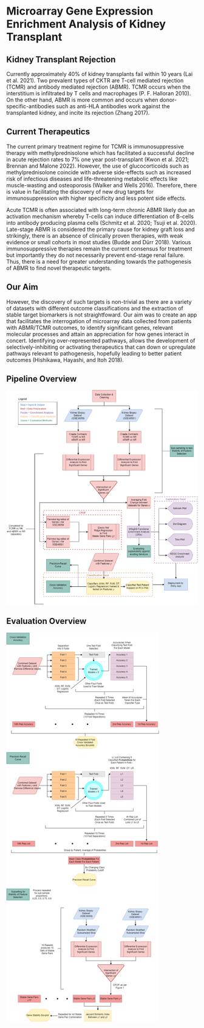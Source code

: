 # Microarray Gene Expression Enrichment Analysis of Kidney Transplant

## Kidney Transplant Rejection
Currently approximately 40% of kidney transplants fail within 10 years (Lai et al. 2021). Two prevalent types of CKTR are T-cell mediated rejection (TCMR) and antibody mediated rejection (ABMR). TCMR occurs when the interstitium is infiltrated by T cells and macrophages (P. F. Halloran 2010). On the other hand, ABMR is more common and occurs when donor-specific-antibodies such as anti-HLA antibodies work against the transplanted kidney, and incite its rejection (Zhang 2017).

## Current Therapeutics
The current primary treatment regime for TCMR is immunosuppressive therapy with methylprednisolone which has facilitated a successful decline in acute rejection rates to 7% one year post-transplant (Kwon et al. 2021; Brennan and Malone 2022). However, the use of glucocorticoids such as methylprednisolone coincide with adverse side-effects such as increased risk of infectious diseases and life-threatening metabolic effects like muscle-wasting and osteoporosis (Walker and Wells 2016). Therefore, there is value in facilitating the discovery of new drug targets for immunosuppression with higher specificity and less potent side effects.

Acute TCMR is often associated with long-term chronic ABMR likely due an activation mechanism whereby T-cells can induce differentiation of B-cells into antibody producing plasma cells (Schmitz et al. 2020; Tsuji et al. 2020). Late-stage ABMR is considered the primary cause for kidney graft loss and strikingly, there is an absence of clinically proven therapies, with weak evidence or small cohorts in most studies (Budde and Dürr 2018). Various immunosuppressive therapies remain the current consensus for treatment but importantly they do not necessarily prevent end-stage renal failure. Thus, there is a need for greater understanding towards the pathogenesis of ABMR to find novel therapeutic targets.

## Our Aim
However, the discovery of such targets is non-trivial as there are a variety of datasets with different outcome classifications and the extraction of stable target biomarkers is not straightfoward. Our aim was to create an app that facilitates the interrogation of microarray data collected from patients with ABMR/TCMR outcomes, to identify significant genes, relevant molecular processes and attain an appreciation for how genes interact in concert. Identifying over-represented pathways, allows the development of selectively-inhibiting or activating therapeutics that can down or upregulate pathways relevant to pathogenesis, hopefully leading to better patient outcomes (Hishikawa, Hayashi, and Itoh 2018).

## Pipeline Overview

![Figure 1](https://github.com/mattshu0410/DATA3888-Kidney-Group-Project/blob/main/Final%20Report/Figure_1.png)


## Evaluation Overview
![Figure 2](https://github.com/mattshu0410/DATA3888-Kidney-Group-Project/blob/main/Final%20Report/Figure_2.png)

